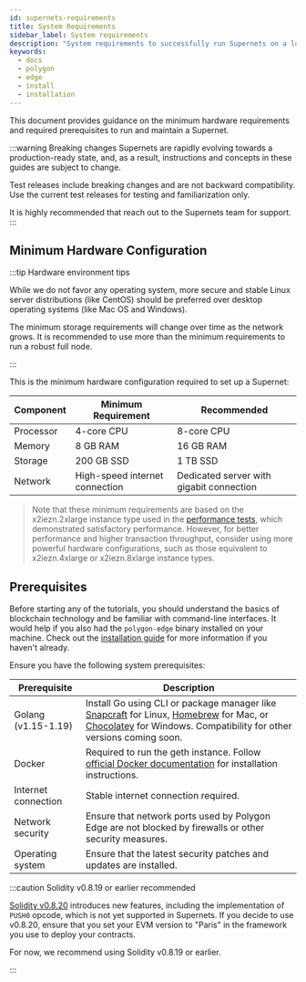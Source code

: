 ```yaml
---
id: supernets-requirements
title: System Requirements
sidebar_label: System requirements
description: "System requirements to successfully run Supernets on a local or remote machine."
keywords:
  - docs
  - polygon
  - edge
  - install
  - installation
---
```


This document provides guidance on the minimum hardware requirements and required prerequisites to run and maintain a Supernet.

:::warning Breaking changes
Supernets are rapidly evolving towards a production-ready state, and, as a result, instructions and concepts in these guides are subject to change.

Test releases include breaking changes and are not backward compatibility. Use the current test releases for testing and familiarization only.

It is highly recommended that reach out to the Supernets team for support.
:::

## Minimum Hardware Configuration

:::tip Hardware environment tips

While we do not favor any operating system, more secure and stable Linux server distributions (like CentOS) should be preferred over desktop operating systems (like Mac OS and Windows).

The minimum storage requirements will change over time as the network grows. It is recommended to use more than the minimum requirements to run a robust full node.

:::

This is the minimum hardware configuration required to set up a Supernet:

| Component | Minimum Requirement | Recommended |
| --------- | ------------------- | ----------- |
| Processor | 4-core CPU | 8-core CPU |
| Memory | 8 GB RAM | 16 GB RAM |
| Storage | 200 GB SSD | 1 TB SSD |
| Network | High-speed internet connection | Dedicated server with gigabit connection |

> Note that these minimum requirements are based on the x2iezn.2xlarge instance type used in the [performance tests](/docs/supernets/operate/performance.md), which demonstrated satisfactory performance. However, for better performance and higher transaction throughput, consider using more powerful hardware configurations, such as those equivalent to x2iezn.4xlarge or x2iezn.8xlarge instance types.

## Prerequisites

Before starting any of the tutorials, you should understand the basics of blockchain technology and be familiar with command-line interfaces. It would help if you also had the `polygon-edge` binary installed on your machine. Check out the [installation guide](/docs/supernets/operate/supernets-install) for more information if you haven't already.

Ensure you have the following system prerequisites:

| Prerequisite | Description |
| --- | --- |
| Golang (v1.15-1.19) | Install Go using CLI or package manager like [Snapcraft](https://snapcraft.io/go) for Linux, [Homebrew](https://formulae.brew.sh/formula/go) for Mac, or [Chocolatey](https://community.chocolatey.org/packages/golang) for Windows. Compatibility for other versions coming soon. |
| Docker | Required to run the geth instance. Follow [official Docker documentation](https://www.docker.com/) for installation instructions. |
| Internet connection | Stable internet connection required. |
| Network security | Ensure that network ports used by Polygon Edge are not blocked by firewalls or other security measures. |
| Operating system | Ensure that the latest security patches and updates are installed. |

:::caution Solidity v0.8.19 or earlier recommended

[<ins>Solidity v0.8.20</ins>](https://blog.soliditylang.org/2023/05/10/solidity-0.8.20-release-announcement/) introduces new features, including the implementation of `PUSH0` opcode, which is not yet supported in Supernets. If you decide to use v0.8.20, ensure that you set your EVM version to "Paris" in the framework you use to deploy your contracts. 

For now, we recommend using Solidity v0.8.19 or earlier.

:::
